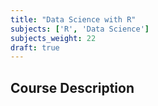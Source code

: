 ```yaml
---
title: "Data Science with R"
subjects: ['R', 'Data Science']
subjects_weight: 22
draft: true
---
```


## Course Description